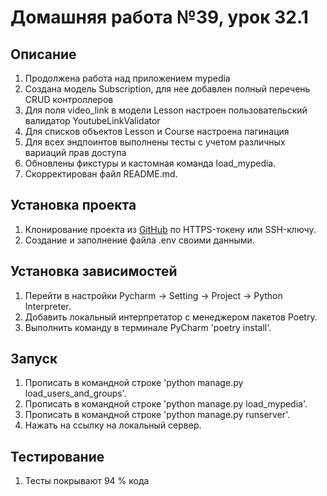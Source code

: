 # Домашняя работа №39, урок 32.1

## Описание
1. Продолжена работа над приложением mypedia
2. Создана модель Subscription, для нее добавлен полный перечень CRUD контроллеров
3. Для поля video_link в модели Lesson настроен пользовательский валидатор YoutubeLinkValidator
4. Для списков объектов Lesson и Course настроена пагинация
5. Для всех эндпоинтов выполнены тесты с учетом различных вариаций прав доступа 
6. Обновлены фикстуры и кастомная команда load_mypedia. 
7. Скорректирован файл README.md.

## Установка проекта
1. Клонирование проекта из [GitHub](https://github.com/yolarus/homework_32_1) по HTTPS-токену или SSH-ключу.
2. Создание и заполнение файла .env своими данными.

## Установка зависимостей
1. Перейти в настройки Pycharm -> Setting -> Project -> Python Interpreter.
2. Добавить локальный интерпретатор с менеджером пакетов Poetry.
3. Выполнить команду в терминале PyCharm 'poetry install'.

## Запуск
1. Прописать в командной строке 'python manage.py load_users_and_groups'.
2. Прописать в командной строке 'python manage.py load_mypedia'. 
3. Прописать в командной строке 'python manage.py runserver'. 
4. Нажать на ссылку на локальный сервер.

## Тестирование
1. Тесты покрывают 94 % кода
